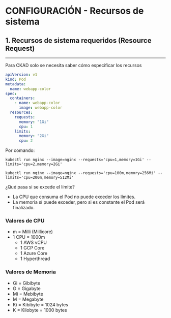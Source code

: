 # CONFIGURACIÓN - Recursos de sistema

## **1. Recursos de sistema requeridos (Resource Request)**
---

Para CKAD solo se necesita saber cómo especificar los recursos

```yaml
apiVersion: v1
kind: Pod
metadata:
  name: webapp-color
spec:
  containers:
    - name: webapp-color
      image: webapp-color
  resources:
    requests:
      memory: "1Gi"
      cpu: 1
    limits:
      memory: "2Gi"
      cpu: 2
```

Por comando:

`kubectl run nginx --image=nginx --requests='cpu=1,memory=1Gi' --limits='cpu=2,memory=2Gi'`

`kubectl run nginx --image=nginx --requests='cpu=100m,memory=256Mi' --limits='cpu=200m,memory=512Mi'`

¿Qué pasa si se excede el límite?
- La CPU que consuma el Pod no puede exceder los límites.
- La memoria sí puede exceder, pero si es constante el Pod será finalizado.

### **Valores de CPU**

- m = Milli (Millicore)
- 1 CPU = 1000m
  - 1 AWS vCPU
  - 1 GCP Core
  - 1 Azure Core
  - 1 Hyperthread

### **Valores de Memoria**

- Gi = Gibibyte
- G = Gigabyte
- Mi = Mebibyte
- M = Megabyte
- Ki = Kibibyte = 1024 bytes
- K = Kilobyte = 1000 bytes

